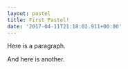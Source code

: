 ```yaml
---
layout: pastel
title: First Pastel!
date: '2017-04-11T21:18:02.911+00:00'
---
```


Here is a paragraph.

And here is another.